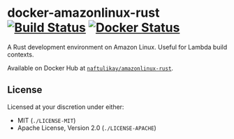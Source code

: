 # docker-amazonlinux-rust [![Build Status][travis.svg]][travis] [![Docker Status][docker.svg]][docker]

A Rust development environment on Amazon Linux. Useful for Lambda build contexts.

Available on Docker Hub at [`naftulikay/amazonlinux-rust`][docker].

## License

Licensed at your discretion under either:

 - MIT (`./LICENSE-MIT`)
 - Apache License, Version 2.0 (`./LICENSE-APACHE`)

 [docker]: https://hub.docker.com/r/naftulikay/amazonlinux-rust/
 [docker.svg]: https://img.shields.io/docker/automated/naftulikay/amazonlinux-rust.svg?maxAge=2592000
 [travis]: https://travis-ci.org/naftulikay/docker-amazonlinux-rust
 [travis.svg]: https://travis-ci.org/naftulikay/docker-amazonlinux-rust.svg
